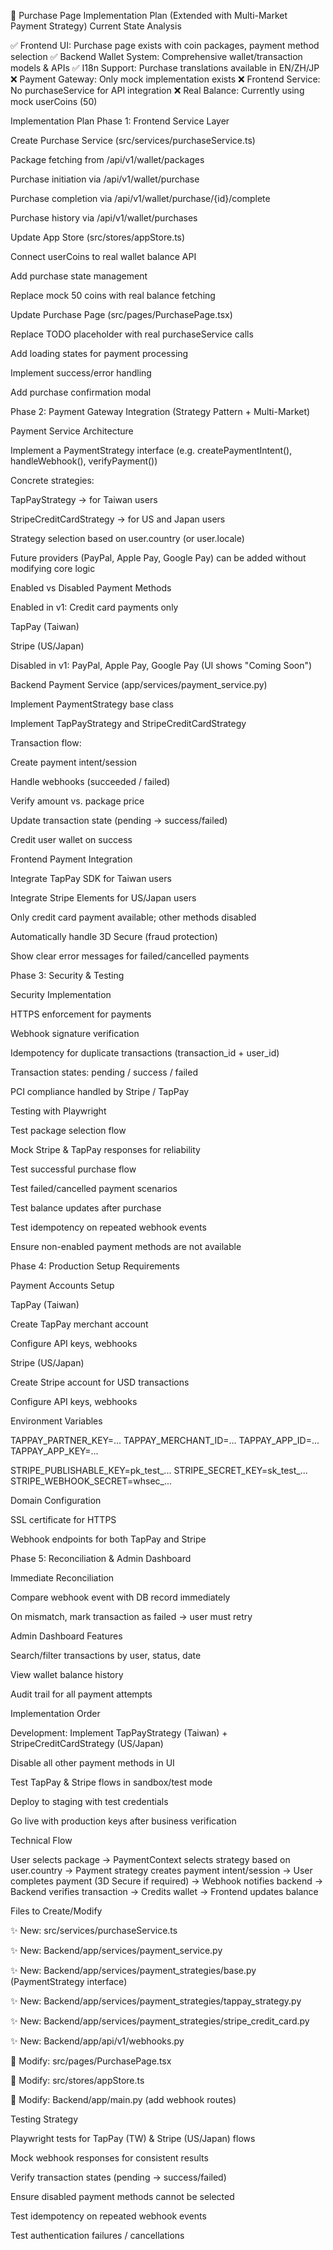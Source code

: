 🛒 Purchase Page Implementation Plan (Extended with Multi-Market Payment Strategy)
Current State Analysis

✅ Frontend UI: Purchase page exists with coin packages, payment method selection
✅ Backend Wallet System: Comprehensive wallet/transaction models & APIs
✅ I18n Support: Purchase translations available in EN/ZH/JP
❌ Payment Gateway: Only mock implementation exists
❌ Frontend Service: No purchaseService for API integration
❌ Real Balance: Currently using mock userCoins (50)

Implementation Plan
Phase 1: Frontend Service Layer

Create Purchase Service (src/services/purchaseService.ts)

Package fetching from /api/v1/wallet/packages

Purchase initiation via /api/v1/wallet/purchase

Purchase completion via /api/v1/wallet/purchase/{id}/complete

Purchase history via /api/v1/wallet/purchases

Update App Store (src/stores/appStore.ts)

Connect userCoins to real wallet balance API

Add purchase state management

Replace mock 50 coins with real balance fetching

Update Purchase Page (src/pages/PurchasePage.tsx)

Replace TODO placeholder with real purchaseService calls

Add loading states for payment processing

Implement success/error handling

Add purchase confirmation modal

Phase 2: Payment Gateway Integration (Strategy Pattern + Multi-Market)

Payment Service Architecture

Implement a PaymentStrategy interface (e.g. createPaymentIntent(), handleWebhook(), verifyPayment())

Concrete strategies:

TapPayStrategy → for Taiwan users

StripeCreditCardStrategy → for US and Japan users

Strategy selection based on user.country (or user.locale)

Future providers (PayPal, Apple Pay, Google Pay) can be added without modifying core logic

Enabled vs Disabled Payment Methods

Enabled in v1: Credit card payments only

TapPay (Taiwan)

Stripe (US/Japan)

Disabled in v1: PayPal, Apple Pay, Google Pay (UI shows "Coming Soon")

Backend Payment Service (app/services/payment_service.py)

Implement PaymentStrategy base class

Implement TapPayStrategy and StripeCreditCardStrategy

Transaction flow:

Create payment intent/session

Handle webhooks (succeeded / failed)

Verify amount vs. package price

Update transaction state (pending → success/failed)

Credit user wallet on success

Frontend Payment Integration

Integrate TapPay SDK for Taiwan users

Integrate Stripe Elements for US/Japan users

Only credit card payment available; other methods disabled

Automatically handle 3D Secure (fraud protection)

Show clear error messages for failed/cancelled payments

Phase 3: Security & Testing

Security Implementation

HTTPS enforcement for payments

Webhook signature verification

Idempotency for duplicate transactions (transaction_id + user_id)

Transaction states: pending / success / failed

PCI compliance handled by Stripe / TapPay

Testing with Playwright

Test package selection flow

Mock Stripe & TapPay responses for reliability

Test successful purchase flow

Test failed/cancelled payment scenarios

Test balance updates after purchase

Test idempotency on repeated webhook events

Ensure non-enabled payment methods are not available

Phase 4: Production Setup Requirements

Payment Accounts Setup

TapPay (Taiwan)

Create TapPay merchant account

Configure API keys, webhooks

Stripe (US/Japan)

Create Stripe account for USD transactions

Configure API keys, webhooks

Environment Variables

TAPPAY_PARTNER_KEY=...
TAPPAY_MERCHANT_ID=...
TAPPAY_APP_ID=...
TAPPAY_APP_KEY=...

STRIPE_PUBLISHABLE_KEY=pk_test_...
STRIPE_SECRET_KEY=sk_test_...
STRIPE_WEBHOOK_SECRET=whsec_...


Domain Configuration

SSL certificate for HTTPS

Webhook endpoints for both TapPay and Stripe

Phase 5: Reconciliation & Admin Dashboard

Immediate Reconciliation

Compare webhook event with DB record immediately

On mismatch, mark transaction as failed → user must retry

Admin Dashboard Features

Search/filter transactions by user, status, date

View wallet balance history

Audit trail for all payment attempts

Implementation Order

Development: Implement TapPayStrategy (Taiwan) + StripeCreditCardStrategy (US/Japan)

Disable all other payment methods in UI

Test TapPay & Stripe flows in sandbox/test mode

Deploy to staging with test credentials

Go live with production keys after business verification

Technical Flow

User selects package → PaymentContext selects strategy based on user.country →
Payment strategy creates payment intent/session →
User completes payment (3D Secure if required) →
Webhook notifies backend →
Backend verifies transaction →
Credits wallet →
Frontend updates balance

Files to Create/Modify

✨ New: src/services/purchaseService.ts

✨ New: Backend/app/services/payment_service.py

✨ New: Backend/app/services/payment_strategies/base.py (PaymentStrategy interface)

✨ New: Backend/app/services/payment_strategies/tappay_strategy.py

✨ New: Backend/app/services/payment_strategies/stripe_credit_card.py

✨ New: Backend/app/api/v1/webhooks.py

🔧 Modify: src/pages/PurchasePage.tsx

🔧 Modify: src/stores/appStore.ts

🔧 Modify: Backend/app/main.py (add webhook routes)

Testing Strategy

Playwright tests for TapPay (TW) & Stripe (US/Japan) flows

Mock webhook responses for consistent results

Verify transaction states (pending → success/failed)

Ensure disabled payment methods cannot be selected

Test idempotency on repeated webhook events

Test authentication failures / cancellations